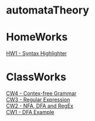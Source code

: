 # automataTheory
# HomeWorks
[HW1 - Syntax Highlighter](https://ibrahimyyildirim.github.io/automataTheory/HW1/hw1.html)<br>

# ClassWorks
[CW4 - Contex-free Grammar](https://ibrahimyyildirim.github.io/automataTheory/CW4/cw4.html)<br>
[CW3 - Regular Expression](https://ibrahimyyildirim.github.io/automataTheory/CW3/cw3.html)<br>
[CW2 - NFA, DFA and RegEx](https://ibrahimyyildirim.github.io/automataTheory/CW2/cw2.html)<br>
[CW1 - DFA Example](https://ibrahimyyildirim.github.io/automataTheory/CW1/dfa.html)

